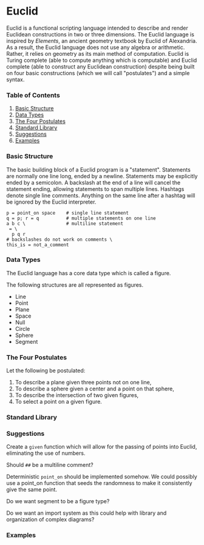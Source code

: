 # Euclid

Euclid is a functional scripting language intended to describe and render Euclidean constructions in two or three dimensions. The Euclid language is inspired by _Elements_, an ancient geometry textbook by Euclid of Alexandria. As a result, the Euclid language does not use any algebra or arithmetic. Rather, it relies on geometry as its main method of computation. Euclid is Turing complete (able to compute anything which is computable) and Euclid complete (able to construct any Euclidean construction) despite being built on four basic constructions (which we will call "postulates") and a simple syntax.

### Table of Contents
1. [Basic Structure](#basic-structure)
1. [Data Types](#data-types)
1. [The Four Postulates](#the-four-postulates)
1. [Standard Library](#standard-library)
1. [Suggestions](#suggestions)
1. [Examples](#examples)

### Basic Structure

The basic building block of a Euclid program is a "statement". Statements are normally one line long, ended by a newline. Statements may be explicitly ended by a semicolon. A backslash at the end of a line will cancel the statement ending, allowing statements to span multiple lines. Hashtags denote single line comments. Anything on the same line after a hashtag will be ignored by the Euclid interpreter.

```
p = point_on space    # single line statement
q = p; r = q          # multiple statements on one line
a b c \               # multiline statement
 = \
  p q r 
# backslashes do not work on comments \
this_is = not_a_comment
```


### Data Types

The Euclid language has a core data type which is called a figure.

The following structures are all represented as figures.
* Line
* Point
* Plane
* Space
* Null
* Circle
* Sphere
* Segment

### The Four Postulates

Let the following be postulated:
1. To describe a plane given three points not on one line,
1. To describe a sphere given a center and a point on that sphere,
1. To describe the intersection of two given figures,
1. To select a point on a given figure.

### Standard Library


### Suggestions
Create a `given` function which will allow for the passing of points into Euclid, eliminating the use of numbers.

Should `##` be a multiline comment?

Deterministic `point_on` should be implemented somehow. We could possibly use a point_on function that seeds the randomness to make it consistently give the same point.

Do we want segment to be a figure type?

Do we want an import system as this could help with library and organization of complex diagrams?

### Examples



